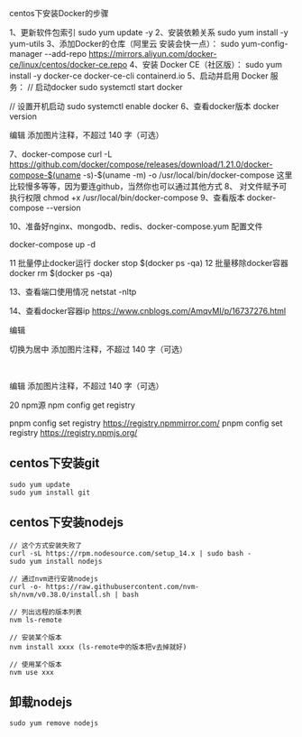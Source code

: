 centos下安装Docker的步骤

1、更新软件包索引
sudo yum update -y
2、安装依赖关系
sudo yum install -y yum-utils
3、添加Docker的仓库（阿里云 安装会快一点）：
sudo yum-config-manager --add-repo https://mirrors.aliyun.com/docker-ce/linux/centos/docker-ce.repo
4、安装 Docker CE（社区版）：
sudo yum install -y docker-ce docker-ce-cli containerd.io
5、启动并启用 Docker 服务：
// 启动docker
sudo systemctl start docker

// 设置开机启动
sudo systemctl enable docker
6、查看docker版本
docker version
​

编辑
添加图片注释，不超过 140 字（可选）

7、docker-compose
curl -L https://github.com/docker/compose/releases/download/1.21.0/docker-compose-$(uname -s)-$(uname -m) -o /usr/local/bin/docker-compose
这里比较慢多等等，因为要连github，当然你也可以通过其他方式
8、 对文件赋予可执行权限
chmod +x /usr/local/bin/docker-compose
9、查看版本
docker-compose --version

10、准备好nginx、mongodb、redis、docker-compose.yum 配置文件

docker-compose up -d

11 批量停止docker运行
 docker stop $(docker ps -qa)
12 批量移除docker容器
 docker rm $(docker ps -qa)

13、查看端口使用情况
netstat -nltp

14、查看docker容器ip
https://www.cnblogs.com/AmqvMI/p/16737276.html
​

编辑

切换为居中
添加图片注释，不超过 140 字（可选）

​

编辑
添加图片注释，不超过 140 字（可选）



20 npm源
npm config get registry



pnpm config set registry https://registry.npmmirror.com/
pnpm config set registry https://registry.npmjs.org/



## centos下安装git
```
sudo yum update
sudo yum install git
```

## centos下安装nodejs
```
// 这个方式安装失败了
curl -sL https://rpm.nodesource.com/setup_14.x | sudo bash -
sudo yum install nodejs

// 通过nvm进行安装nodejs
curl -o- https://raw.githubusercontent.com/nvm-sh/nvm/v0.38.0/install.sh | bash

// 列出远程的版本列表
nvm ls-remote 

// 安装某个版本
nvm install xxxx (ls-remote中的版本把v去掉就好)

// 使用某个版本
nvm use xxx 
```

## 卸载nodejs
```
sudo yum remove nodejs
```